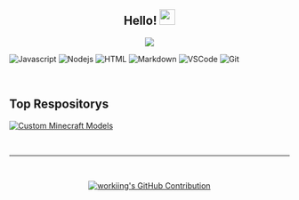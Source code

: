 
<h2 align="center">
  Hello!
  <img src="https://media.giphy.com/media/hvRJCLFzcasrR4ia7z/giphy.gif" width="28">
</h2>



<p align="center">
  <a href="https://github.com/workiing"><img src="https://readme-typing-svg.herokuapp.com/?lines=Wannabe%20Developer%20:^);Stack%20Overflow%20Enjoyer%20:>&center=true&width=380&height=45"></a>
</p>

 


![Javascript](https://img.shields.io/badge/Javascript-F0DB4F?style=for-the-badge&labelColor=black&logo=javascript&logoColor=F0DB4F)
![Nodejs](https://img.shields.io/badge/Nodejs-3C873A?style=for-the-badge&labelColor=black&logo=node.js&logoColor=3C873A)
![HTML](https://img.shields.io/badge/HTML5-E34F26?style=for-the-badge&logo=html5&logoColor=white)
![Markdown](https://img.shields.io/badge/Markdown-000000?style=for-the-badge&logo=markdown&logoColor=white)
![VSCode](https://img.shields.io/badge/Visual_Studio-0078d7?style=for-the-badge&logo=visual%20studio&logoColor=white)
![Git](https://img.shields.io/badge/Git-F05032?style=for-the-badge&logo=git&logoColor=white)

<br/>


## Top Respositorys
[![Custom Minecraft Models](https://github-readme-stats.vercel.app/api/pin/?username=workiing&repo=custom-minecraft-models&border_color=7F3FBF&bg_color=0D1117&title_color=C9D1D9&text_color=8B949E&icon_color=7F3FBF)](https://github.com/workiing/custom-minecraft-models)
<!--
[![PROJEKT](https://github-readme-stats.vercel.app/api/pin/?username=workiing&repo=REPONAME&border_color=7F3FBF&bg_color=0D1117&title_color=C9D1D9&text_color=8B949E&icon_color=7F3FBF)](REPOLINK)
[![PROJEKT](https://github-readme-stats.vercel.app/api/pin/?username=workiing&repo=REPONAME&border_color=7F3FBF&bg_color=0D1117&title_color=C9D1D9&text_color=8B949E&icon_color=7F3FBF)](REPOLINK)
[![PROJEKT](https://github-readme-stats.vercel.app/api/pin/?username=workiing&repo=REPONAME&border_color=7F3FBF&bg_color=0D1117&title_color=C9D1D9&text_color=8B949E&icon_color=7F3FBF)](REPOLINK)
-->

<br/>
<hr/>
<br/>

<p align="center">
  <a href="https://github.com/workiing">
    <img src="https://github-profile-summary-cards.vercel.app/api/cards/profile-details?username=workiing&theme=radical" alt="workiing's GitHub Contribution"/>
  </a>
</p>
<!--
<a> 
    <a href="https://github.com/workiing"><img alt="workiing's Github Stats" src="https://denvercoder1-github-readme-stats.vercel.app/api?username=workiing&show_icons=true&count_private=true&theme=react&border_color=7F3FBF&bg_color=0D1117&title_color=F85D7F&icon_color=F8D866" height="192px" width="49.5%"/></a>
  <a href="https://github.com/workiing"><img alt="workiing's Top Languages" src="https://denvercoder1-github-readme-stats.vercel.app/api/top-langs/?username=workiing&langs_count=8&layout=compact&theme=react&border_color=7F3FBF&bg_color=0D1117&title_color=F85D7F&icon_color=F8D866" height="192px" width="49.5%"/></a>
  <br/>
</a>
-->

